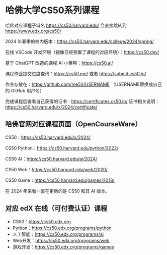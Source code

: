 # 哈佛大学CS50系列课程

哈佛对应课程子域名 https://cs50.harvard.edu/ 会直接跳转到 https://www.edx.org/cs50/

2024 年春季的校内版本：https://cs50.harvard.edu/college/2024/spring/

在线 VSCode 开发环境（镜像已经预置了课程的对应环境）：https://cs50.dev/

基于 ChatGPT 改造的课程 AI 小黄鸭：https://cs50.ai/

课程作业提交进度查询：https://cs50.me/ 或者 https://submit.cs50.io/

作业存放在：https://github.com/me50/USERNAME （USERNAME替换成自己的 GitHub 用户名）

完成课程后查看自己获得的证书：https://certificates.cs50.io/ 证书相关说明：https://cs50.harvard.edu/x/2024/certificate/

## 哈佛官网对应课程页面（OpenCourseWare）

CS50：https://cs50.harvard.edu/x/2024/

CS50 Python：https://cs50.harvard.edu/python/2022/

CS50 AI：https://cs50.harvard.edu/ai/2024/

CS50 Web：https://cs50.harvard.edu/web/2020/

CS50 Game：https://cs50.harvard.edu/games/2018/

在 2024 年来看一直在更新的是 CS50 和其 AI 版本。

## 对应 edX 在线（可付费认证）课程

- CS50：https://cs50.edx.org
- Python：https://cs50.edx.org/programs/python
- 人工智能：https://cs50.edx.org/programs/ai
- Web开发：https://cs50.edx.org/programs/web
- 游戏开发：https://cs50.edx.org/programs/games


